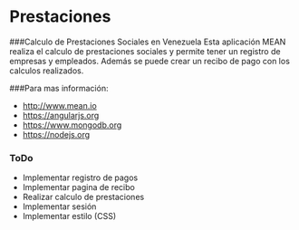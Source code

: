# Prestaciones

###Calculo de Prestaciones Sociales en Venezuela
Esta aplicación MEAN realiza el calculo de prestaciones sociales y permite tener un registro de empresas y empleados. Además se puede crear un recibo de pago con los calculos realizados.

###Para mas información:
* http://www.mean.io
* https://angularjs.org
* https://www.mongodb.org
* https://nodejs.org

### ToDo
* Implementar registro de pagos
* Implementar pagina de recibo
* Realizar calculo de prestaciones
* Implementar sesión
* Implementar estilo (CSS)